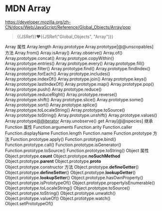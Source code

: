#  MDN Array

https://developer.mozilla.org/zh-CN/docs/Web/JavaScript/Reference/Global_Objects/Array/pop

> {{JSRef}}❤️{{JSRef("Global_Objects", "Array")}}


Array
属性
Array.length
Array.prototype
Array.prototype[@@unscopables]
方法
Array.from()
Array.isArray()
Array.observe()
Array.of()
Array.prototype.concat()
Array.prototype.copyWithin()
Array.prototype.entries()
Array.prototype.every()
Array.prototype.fill()
Array.prototype.filter()
Array.prototype.find()
Array.prototype.findIndex()
Array.prototype.forEach()
Array.prototype.includes()
Array.prototype.indexOf()
Array.prototype.join()
Array.prototype.keys()
Array.prototype.lastIndexOf()
Array.prototype.map()
Array.prototype.pop()
Array.prototype.push()
Array.prototype.reduce()
Array.prototype.reduceRight()
Array.prototype.reverse()
Array.prototype.shift()
Array.prototype.slice()
Array.prototype.some()
Array.prototype.sort()
Array.prototype.splice()
Array.prototype.toLocaleString()
Array.prototype.toSource()
Array.prototype.toString()
Array.prototype.unshift()
Array.prototype.values()
Array.prototype[@@iterator]()
Array.unobserve()
get Array[@@species]
继承
Function
属性
Function.arguments
Function.arity
Function.caller
Function.displayName
Function.length
Function.name
Function.prototype
方法
Function.prototype.apply()
Function.prototype.bind()
Function.prototype.call()
Function.prototype.isGenerator()
Function.prototype.toSource()
Function.prototype.toString()
Object
属性
Object.prototype.__count__
Object.prototype.__noSuchMethod__
Object.prototype.__parent__
Object.prototype.__proto__
Object.prototype.constructor
方法
Object.prototype.__defineGetter__()
Object.prototype.__defineSetter__()
Object.prototype.__lookupGetter__()
Object.prototype.__lookupSetter__()
Object.prototype.hasOwnProperty()
Object.prototype.isPrototypeOf()
Object.prototype.propertyIsEnumerable()
Object.prototype.toLocaleString()
Object.prototype.toSource()
Object.prototype.toString()
Object.prototype.unwatch()
Object.prototype.valueOf()
Object.prototype.watch()
Object.setPrototypeOf()
